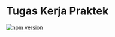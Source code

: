 # Tugas Kerja Praktek
 [![npm version](https://badge.fury.io/js/vuejs.svg)](https://badge.fury.io/js/vuejs)